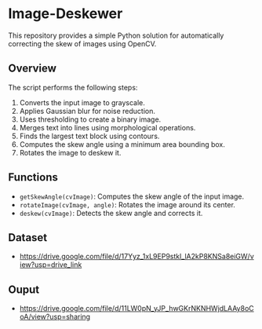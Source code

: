# Image-Deskewer
This repository provides a simple Python solution for automatically correcting the skew of images using OpenCV. 

## **Overview**
The script performs the following steps:
1. Converts the input image to grayscale.
2. Applies Gaussian blur for noise reduction.
3. Uses thresholding to create a binary image.
4. Merges text into lines using morphological operations.
5. Finds the largest text block using contours.
6. Computes the skew angle using a minimum area bounding box.
7. Rotates the image to deskew it.

## **Functions**
- `getSkewAngle(cvImage)`: Computes the skew angle of the input image.
- `rotateImage(cvImage, angle)`: Rotates the image around its center.
- `deskew(cvImage)`: Detects the skew angle and corrects it.

## **Dataset**
- https://drive.google.com/file/d/17Yyz_1xL9EP9stkl_lA2kP8KNSa8eiGW/view?usp=drive_link

## **Ouput**
- https://drive.google.com/file/d/11LW0pN_yJP_hwGKrNKNHWjdLAAy8oCoA/view?usp=sharing
